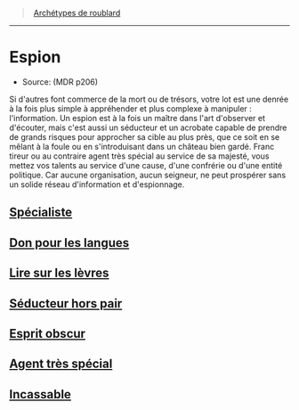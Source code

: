 ﻿---
!ClassItem
Name: Espion
Source: (MDR p206)
Id: rogue_spy_hd.md#espion
RootId: rogue_spy_hd.md
ParentLink: rogue_hd.md#archétypes-de-roublard
ParentName: Archétypes de roublard
NameLevel: 1
---
>  [Archétypes de roublard](hd_rogue_archetypes_de_roublard.md)

---


# Espion

- Source: (MDR p206)

Si d'autres font commerce de la mort ou de trésors, votre lot est une denrée à la fois plus simple à appréhender et plus complexe à manipuler : l'information. Un espion est à la fois un maître dans l'art d'observer et d'écouter, mais c'est aussi un séducteur et un acrobate capable de prendre de grands risques pour approcher sa cible au plus près, que ce soit en se mêlant à la foule ou en s'introduisant dans un château bien gardé. Franc tireur ou au contraire agent très spécial au service de sa majesté, vous mettez vos talents au service d'une cause, d'une confrérie ou d'une entité politique. Car aucune organisation, aucun seigneur, ne peut prospérer sans un solide réseau d'information et d'espionnage.



## [Spécialiste](hd_rogue_spy_specialiste.md)



## [Don pour les langues](hd_rogue_spy_don_pour_les_langues.md)



## [Lire sur les lèvres](hd_rogue_spy_lire_sur_les_levres.md)



## [Séducteur hors pair](hd_rogue_spy_seducteur_hors_pair.md)



## [Esprit obscur](hd_rogue_spy_esprit_obscur.md)



## [Agent très spécial](hd_rogue_spy_agent_tres_special.md)



## [Incassable](hd_rogue_spy_incassable.md)

